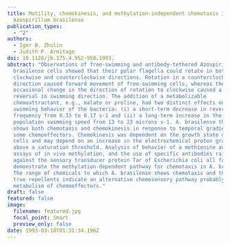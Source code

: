 ```yaml
---
title: Motility, chemokinesis, and methylation-independent chemotaxis in
  Azospirillum brasilense
publication_types:
  - "2"
authors:
  - Igor B. Zhulin
  - Judith P. Armitage
doi: 10.1128/jb.175.4.952-958.1993.
abstract: "Observations of free-swimming and antibody-tethered Azospirillum
  brasilense cells showed that their polar flagella could rotate in both
  clockwise and counterclockwise directions. Rotation in a counterclockwise
  direction caused forward movement of free-swimming cells, whereas the
  occasional change in the direction of rotation to clockwise caused a brief
  reversal in swimming direction. The addition of a metabolizable
  chemoattractant, e.g., malate or proline, had two distinct effects on the
  swimming behavior of the bacteria: (i) a short-term decrease in reversal
  frequency from 0.33 to 0.17 s-1 and (ii) a long-term increase in the mean
  population swimming speed from 13 to 23 microns s-1. A. brasilense therefore
  shows both chemotaxis and chemokinesis in response to temporal gradients of
  some chemoeffectors. Chemokinesis was dependent on the growth state of the
  cells and may depend on an increase in the electrochemical proton gradient
  above a saturation threshold. Analysis of behavior of a methionine auxotroph,
  assays of in vivo methylation, and the use of specific antibodies raised
  against the sensory transducer protein Tar of Escherichia coli all failed to
  demonstrate the methylation-dependent pathway for chemotaxis in A. brasilense.
  The range of chemicals to which A. brasilense shows chemotaxis and the lack of
  true repellents indicate an alternative chemosensory pathway probably based on
  metabolism of chemoeffectors."
draft: false
featured: false
image:
  filename: featured.jpg
  focal_point: Smart
  preview_only: false
date: 1993-03-18T01:31:34.196Z
---
```

